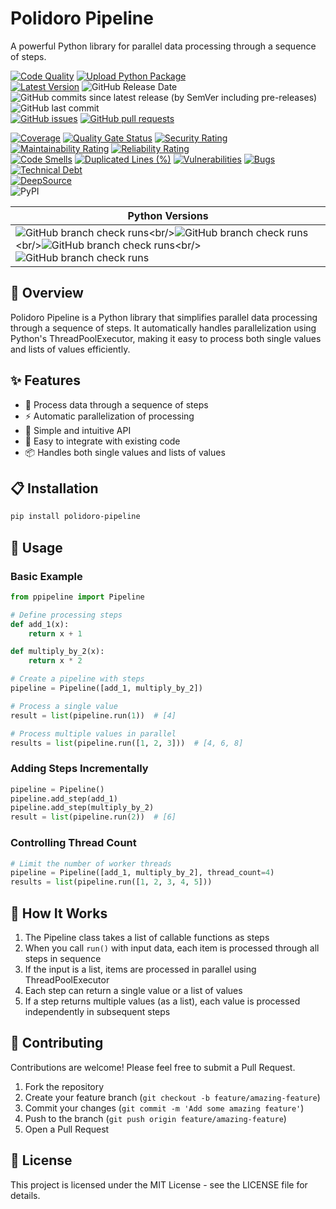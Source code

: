 # Polidoro Pipeline

A powerful Python library for parallel data processing through a sequence of steps.

[![Code Quality](https://github.com/heitorpolidoro/polidoro-pipeline/actions/workflows/code_quality.yml/badge.svg)](https://github.com/heitorpolidoro/polidoro-pipeline/actions/workflows/code_quality.yml)
[![Upload Python Package](https://github.com/heitorpolidoro/polidoro-pipeline/actions/workflows/pypi-publish.yml/badge.svg)](https://github.com/heitorpolidoro/polidoro-pipeline/actions/workflows/pypi-publish.yml)
<br>
[![Latest Version](https://img.shields.io/github/v/release/heitorpolidoro/polidoro-pipeline?label=Latest%20Version)](https://github.com/heitorpolidoro/polidoro-pipeline/releases/latest)
![GitHub Release Date](https://img.shields.io/github/release-date/heitorpolidoro/polidoro-pipeline)
![GitHub commits since latest release (by SemVer including pre-releases)](https://img.shields.io/github/commits-since/heitorpolidoro/polidoro-pipeline/latest)
![GitHub last commit](https://img.shields.io/github/last-commit/heitorpolidoro/polidoro-pipeline)
<br>
[![GitHub issues](https://img.shields.io/github/issues/heitorpolidoro/polidoro-pipeline)](https://github.com/heitorpolidoro/polidoro-pipeline/issues)
[![GitHub pull requests](https://img.shields.io/github/issues-pr/heitorpolidoro/polidoro-pipeline)](https://github.com/heitorpolidoro/polidoro-pipeline/pulls)

[![Coverage](https://sonarcloud.io/api/project_badges/measure?project=heitorpolidoro_polidoro-pipeline&metric=coverage)](https://sonarcloud.io/summary/new_code?id=heitorpolidoro_polidoro-pipeline)
[![Quality Gate Status](https://sonarcloud.io/api/project_badges/measure?project=heitorpolidoro_polidoro-pipeline&metric=alert_status)](https://sonarcloud.io/summary/new_code?id=heitorpolidoro_polidoro-pipeline)
[![Security Rating](https://sonarcloud.io/api/project_badges/measure?project=heitorpolidoro_polidoro-pipeline&metric=security_rating)](https://sonarcloud.io/summary/new_code?id=heitorpolidoro_polidoro-pipeline)
[![Maintainability Rating](https://sonarcloud.io/api/project_badges/measure?project=heitorpolidoro_polidoro-pipeline&metric=sqale_rating)](https://sonarcloud.io/summary/new_code?id=heitorpolidoro_polidoro-pipeline)
[![Reliability Rating](https://sonarcloud.io/api/project_badges/measure?project=heitorpolidoro_polidoro-pipeline&metric=reliability_rating)](https://sonarcloud.io/summary/new_code?id=heitorpolidoro_polidoro-pipeline)
<br>
[![Code Smells](https://sonarcloud.io/api/project_badges/measure?project=heitorpolidoro_polidoro-pipeline&metric=code_smells)](https://sonarcloud.io/summary/new_code?id=heitorpolidoro_polidoro-pipeline)
[![Duplicated Lines (%)](https://sonarcloud.io/api/project_badges/measure?project=heitorpolidoro_polidoro-pipeline&metric=duplicated_lines_density)](https://sonarcloud.io/summary/new_code?id=heitorpolidoro_polidoro-pipeline)
[![Vulnerabilities](https://sonarcloud.io/api/project_badges/measure?project=heitorpolidoro_polidoro-pipeline&metric=vulnerabilities)](https://sonarcloud.io/summary/new_code?id=heitorpolidoro_polidoro-pipeline)
[![Bugs](https://sonarcloud.io/api/project_badges/measure?project=heitorpolidoro_polidoro-pipeline&metric=bugs)](https://sonarcloud.io/summary/new_code?id=heitorpolidoro_polidoro-pipeline)
[![Technical Debt](https://sonarcloud.io/api/project_badges/measure?project=heitorpolidoro_polidoro-pipeline&metric=sqale_index)](https://sonarcloud.io/summary/new_code?id=heitorpolidoro_polidoro-pipeline)
</br>
[![DeepSource](https://app.deepsource.com/gh/heitorpolidoro/polidoro-pipeline.svg/?label=active+issues&show_trend=true&token=hZuHoQ-gd4kIPgNuSX0X_QT2)](https://app.deepsource.com/gh/heitorpolidoro/polidoro-pipeline/)
</br>
![PyPI](https://img.shields.io/pypi/v/polidoro-pipeline?label=PyPi%20package)


| Python Versions                                                                                                                                                                                                                                                                                                                                                                                                                                                                                                                                                                                                                                                                                                                                                     |
|---------------------------------------------------------------------------------------------------------------------------------------------------------------------------------------------------------------------------------------------------------------------------------------------------------------------------------------------------------------------------------------------------------------------------------------------------------------------------------------------------------------------------------------------------------------------------------------------------------------------------------------------------------------------------------------------------------------------------------------------------------------------|
| ![GitHub branch check runs](https://img.shields.io/github/check-runs/heitorpolidoro/polidoro-pipeline/master?nameFilter=Code%20Quality%20%2F%20Tests%20(3.10)&logo=python&label=3.10)<br/>![GitHub branch check runs](https://img.shields.io/github/check-runs/heitorpolidoro/polidoro-pipeline/master?nameFilter=Code%20Quality%20%2F%20Tests%20(3.11)&logo=python&label=3.11)<br/>![GitHub branch check runs](https://img.shields.io/github/check-runs/heitorpolidoro/polidoro-pipeline/master?nameFilter=Code%20Quality%20%2F%20Tests%20(3.12)&logo=python&label=3.12)<br/>![GitHub branch check runs](https://img.shields.io/github/check-runs/heitorpolidoro/polidoro-pipeline/master?nameFilter=Code%20Quality%20%2F%20Tests%20(3.13)&logo=python&label=3.13) |

## 🚀 Overview

Polidoro Pipeline is a Python library that simplifies parallel data processing through a sequence of steps. It automatically handles parallelization using Python's ThreadPoolExecutor, making it easy to process both single values and lists of values efficiently.

## ✨ Features

- 🔄 Process data through a sequence of steps
- ⚡ Automatic parallelization of processing
- 🧩 Simple and intuitive API
- 🔌 Easy to integrate with existing code
- 📦 Handles both single values and lists of values

## 📋 Installation

```bash
pip install polidoro-pipeline
```

## 🔧 Usage

### Basic Example

```python
from ppipeline import Pipeline

# Define processing steps
def add_1(x):
    return x + 1

def multiply_by_2(x):
    return x * 2

# Create a pipeline with steps
pipeline = Pipeline([add_1, multiply_by_2])

# Process a single value
result = list(pipeline.run(1))  # [4]

# Process multiple values in parallel
results = list(pipeline.run([1, 2, 3]))  # [4, 6, 8]
```

### Adding Steps Incrementally

```python
pipeline = Pipeline()
pipeline.add_step(add_1)
pipeline.add_step(multiply_by_2)
result = list(pipeline.run(2))  # [6]
```

### Controlling Thread Count

```python
# Limit the number of worker threads
pipeline = Pipeline([add_1, multiply_by_2], thread_count=4)
results = list(pipeline.run([1, 2, 3, 4, 5]))
```

## 🧠 How It Works

1. The Pipeline class takes a list of callable functions as steps
2. When you call `run()` with input data, each item is processed through all steps in sequence
3. If the input is a list, items are processed in parallel using ThreadPoolExecutor
4. Each step can return a single value or a list of values
5. If a step returns multiple values (as a list), each value is processed independently in subsequent steps

## 🤝 Contributing

Contributions are welcome! Please feel free to submit a Pull Request.

1. Fork the repository
2. Create your feature branch (`git checkout -b feature/amazing-feature`)
3. Commit your changes (`git commit -m 'Add some amazing feature'`)
4. Push to the branch (`git push origin feature/amazing-feature`)
5. Open a Pull Request

## 📄 License

This project is licensed under the MIT License - see the LICENSE file for details.
